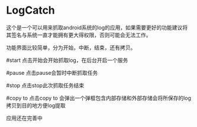 # LogCatch
这个是一个可以用来抓取android系统的log的应用，如果需要更好的功能建议将其签名与系统一直才能拥有更大得权限，否则可能会无法工作。

功能界面比较简单，分为开始，中断，结束，还有拷贝。

#start
点击开始会开始抓取log，在后台开启一个服务

#pause
点击pause会暂时中断抓取任务

#stop
点击stop此次抓取任务结束

#copy to
点击copy to 会弹出一个弹框包含内部存储和外部存储会将所保存的log拷贝到目的地方便log提取

应用还在完善中

